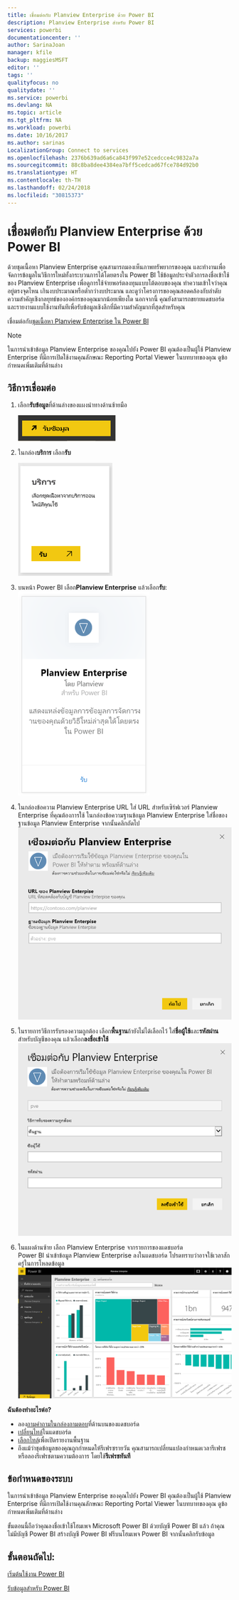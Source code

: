 ```yaml
---
title: เชื่อมต่อกับ Planview Enterprise ด้วย Power BI
description: Planview Enterprise สำหรับ Power BI
services: powerbi
documentationcenter: ''
author: SarinaJoan
manager: kfile
backup: maggiesMSFT
editor: ''
tags: ''
qualityfocus: no
qualitydate: ''
ms.service: powerbi
ms.devlang: NA
ms.topic: article
ms.tgt_pltfrm: NA
ms.workload: powerbi
ms.date: 10/16/2017
ms.author: sarinas
LocalizationGroup: Connect to services
ms.openlocfilehash: 2376b639ad6a6ca843f997e52cedcce4c9832a7a
ms.sourcegitcommit: 88c8ba8dee4384ea7bff5cedcad67fce784d92b0
ms.translationtype: HT
ms.contentlocale: th-TH
ms.lasthandoff: 02/24/2018
ms.locfileid: "30815373"
---
```

# <a name="connect-to-planview-enterprise-with-power-bi"></a>เชื่อมต่อกับ Planview Enterprise ด้วย Power BI
ด้วยชุดเนื้อหา Planview Enterprise คุณสามารถมองเห็นภาพทรัพยากรของคุณ และทำงานเพื่อจัดการข้อมูลในวิธีการใหม่ทั้งกระบวนการได้โดยตรงใน Power BI ใช้ข้อมูลประจำตัวการลงชื่อเข้าใช้ของ Planview Enterprise เพื่อดูการใช้จ่ายพอร์ตลงทุนแบบโต้ตอบของคุณ ทำความเข้าใจว่าคุณอยู่ตรงจุดไหน เกินงบประมาณหรือต่ำกว่างบประมาณ และดูว่าโครงการของคุณสอดคล้องกับลำดับความสำคัญเชิงกลยุทธ์ขององค์กรของคุณมากน้อยเพียงใด นอกจากนี้ คุณยังสามารถขยายแดชบอร์ดและรายงานแบบใช้งานทันทีเพื่อรับข้อมูลเชิงลึกที่มีความสำคัญมากที่สุดสำหรับคุณ

เชื่อมต่อกับ[ชุดเนื้อหา Planview Enterprise ใน Power BI](https://app.powerbi.com/getdata/services/planview-enterprise)

>[!NOTE]
>ในการนำเข้าข้อมูล Planview Enterprise ของคุณไปยัง Power BI คุณต้องเป็นผู้ใช้ Planview Enterprise ที่มีการเปิดใช้งานคุณลักษณะ Reporting Portal Viewer ในบทบาทของคุณ ดูข้อกำหนดเพิ่มเติมที่ด้านล่าง

## <a name="how-to-connect"></a>วิธีการเชื่อมต่อ
1. เลือก**รับข้อมูล**ที่ด้านล่างของแผงนำทางด้านซ้ายมือ
   
    ![](media/service-connect-to-planview/get.png)
2. ในกล่อง**บริการ** เลือก**รับ**
   
    ![](media/service-connect-to-planview/services.png)
3. บนหน้า Power BI เลือก**Planview Enterprise** แล้วเลือก**รับ**:  
    ![](media/service-connect-to-planview/planview.png)
4. ในกล่องข้อความ Planview Enterprise URL ใส่ URL สำหรับเซิร์ฟเวอร์ Planview Enterprise ที่คุณต้องการใช้ ในกล่องข้อความฐานข้อมูล Planview Enterprise ใส่ชื่อของฐานข้อมูล Planview Enterprise จากนั้นคลิกถัดไป  
    ![](media/service-connect-to-planview/params.png)
5. ในรายการวิธีการรับรองความถูกต้อง เลือก**พื้นฐาน**ถ้ายังไม่ได้เลือกไว้ ใส่**ชื่อผู้ใช้**และ**รหัสผ่าน**สำหรับบัญชีของคุณ แล้วเลือก**ลงชื่อเข้าใช้**  
   ![](media/service-connect-to-planview/creds.png)
6. ในแผงด้านซ้าย เลือก Planview Enterprise จากรายการของแดชบอร์ด  
     Power BI นำเข้าข้อมูล Planview Enterprise ลงในแดชบอร์ด โปรดทราบว่าอาจใช้เวลาสักครู่ในการโหลดข้อมูล  
    ![](media/service-connect-to-planview/dashboard.png)

**ฉันต้องทำอะไรต่อ?**

* ลอง[ถามคำถามในกล่องถามตอบ](power-bi-q-and-a.md)ที่ด้านบนของแดชบอร์ด
* [เปลี่ยนไทล์](service-dashboard-edit-tile.md)ในแดชบอร์ด
* [เลือกไทล์](service-dashboard-tiles.md)เพื่อเปิดรายงานพื้นฐาน
* ถึงแม้ว่าชุดข้อมูลของคุณถูกกำหนดให้รีเฟรซรายวัน คุณสามารถเปลี่ยนแปลงกำหนดเวลารีเฟรช หรือลองรีเฟรชตามความต้องการ โดยใช้**รีเฟรชทันที**

## <a name="system-requirements"></a>ข้อกำหนดของระบบ
ในการนำเข้าข้อมูล Planview Enterprise ของคุณไปยัง Power BI คุณต้องเป็นผู้ใช้ Planview Enterprise ที่มีการเปิดใช้งานคุณลักษณะ Reporting Portal Viewer ในบทบาทของคุณ ดูข้อกำหนดเพิ่มเติมที่ด้านล่าง

ขั้นตอนนี้ถือว่าคุณลงชื่อเข้าใช้โฮมเพจ Microsoft Power BI ด้วยบัญชี Power BI แล้ว ถ้าคุณไม่มีบัญชี Power BI สร้างบัญชี Power BI ฟรีบนโฮมเพจ Power BI จากนั้นคลิกรับข้อมูล

## <a name="next-steps"></a>ขั้นตอนถัดไป:

[เริ่มต้นใช้งาน Power BI](service-get-started.md)

[รับข้อมูลสำหรับ Power BI](service-get-data.md)